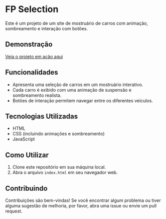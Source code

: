 # FP Selection

Este é um projeto de um site de mostruário de carros com animação, sombreamento e interação com botões.

## Demonstração

[Veja o projeto em ação aqui](#)

## Funcionalidades

- Apresenta uma seleção de carros em um mostruário interativo.
- Cada carro é exibido com uma animação de suspensão e sombreamento realista.
- Botões de interação permitem navegar entre os diferentes veículos.

## Tecnologias Utilizadas

- HTML
- CSS (incluindo animações e sombreamento)
- JavaScript

## Como Utilizar

1. Clone este repositório em sua máquina local.
2. Abra o arquivo `index.html` em seu navegador web.

## Contribuindo

Contribuições são bem-vindas! Se você encontrar algum problema ou tiver alguma sugestão de melhoria, por favor, abra uma issue ou envie um pull request.
